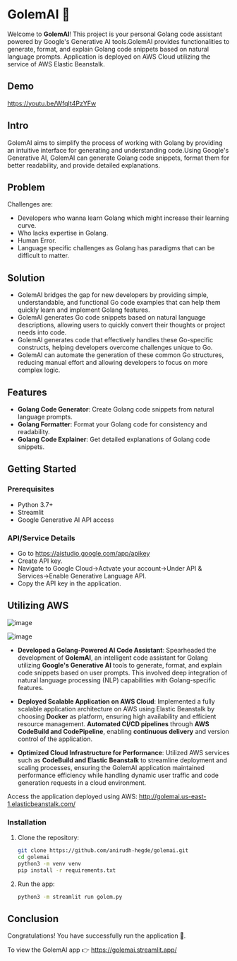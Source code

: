 # GolemAI 🤖

Welcome to **GolemAI**! This project is your personal Golang code assistant powered 
by Google's Generative AI tools.GolemAI provides functionalities to generate, format, 
and explain Golang code snippets based on natural language prompts.
Application is deployed on AWS Cloud utilizing the service of AWS Elastic Beanstalk.

## Demo
https://youtu.be/WfqIt4PzYFw

## Intro
GolemAI aims to simplify the process of working with Golang by providing an intuitive 
interface for generating and understanding code.Using Google's Generative AI, 
GolemAI can generate Golang code snippets, format them for better readability, 
and provide detailed explanations.

## Problem
Challenges are:
* Developers who wanna learn Golang which might increase their learning curve.
* Who lacks expertise in Golang.
* Human Error.
* Language specific challenges as Golang has paradigms that can be difficult to matter.

## Solution
* GolemAl bridges the gap for new developers by providing simple, understandable, and
  functional Go code examples that can help them quickly learn and implement Golang features.
* GolemAl generates Go code snippets based on natural language descriptions, allowing users
  to quickly convert their thoughts or project needs into code.
* GolemAl generates code that effectively handles these Go-specific constructs, helping developers
  overcome challenges unique to Go.
* GolemAl can automate the generation of these common Go structures, reducing manual effort and
  allowing developers to focus on more complex logic.

## Features
* **Golang Code Generator**: Create Golang code snippets from natural language prompts.
* **Golang Formatter**: Format your Golang code for consistency and readability.
* **Golang Code Explainer**: Get detailed explanations of Golang code snippets.

## Getting Started
### Prerequisites
- Python 3.7+
- Streamlit
- Google Generative AI API access
### API/Service Details
- Go to https://aistudio.google.com/app/apikey
- Create API key.
- Navigate to Google Cloud->Actvate your account->Under API & Services->Enable Generative Language API.
- Copy the API key in the application.

## Utilizing AWS
![image](https://github.com/user-attachments/assets/a9d9ba70-d874-4d83-8bee-4723718fa1f1)

![image](https://github.com/user-attachments/assets/ddb3118b-b172-473c-a52c-1222474604ca)
* **Developed a Golang-Powered AI Code Assistant**: Spearheaded the development of **GolemAI**, an intelligent code assistant for Golang utilizing **Google's Generative AI** tools to generate, format, and explain code snippets based on user prompts. This involved deep integration of natural language processing (NLP) capabilities with Golang-specific features.

* **Deployed Scalable Application on AWS Cloud**: Implemented a fully scalable application architecture on AWS using Elastic Beanstalk by choosing **Docker** as platform, ensuring high availability and efficient resource management. **Automated CI/CD pipelines** through **AWS CodeBuild and CodePipeline**, enabling **continuous delivery** and version control of the application.
* **Optimized Cloud Infrastructure for Performance**: Utilized AWS services such as **CodeBuild and Elastic Beanstalk** to streamline deployment and scaling processes, ensuring the GolemAI application maintained performance efficiency while handling dynamic user traffic and code generation requests in a cloud environment.

Access the application deployed using AWS: http://golemai.us-east-1.elasticbeanstalk.com/

### Installation
1. Clone the repository:
   ```bash
   git clone https://github.com/anirudh-hegde/golemai.git
   cd golemai
   python3 -m venv venv
   pip install -r requirements.txt
2. Run the app:
   ```bash
   python3 -m streamlit run golem.py


## Conclusion
Congratulations! You have successfully run the application 🚀️.

To view the GolemAI app 👉 https://golemai.streamlit.app/
